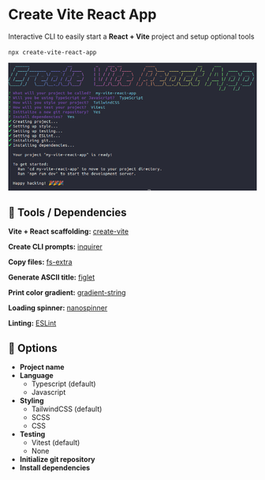 # Create Vite React App

Interactive CLI to easily start a **React + Vite** project and setup optional tools

``
npx create-vite-react-app
``

![CLI Demo](./doc/cli-demo.png)

## 🔧 Tools / Dependencies

**Vite + React scaffolding:** [create-vite](https://github.com/vitejs/vite)

**Create CLI prompts:** [inquirer](https://github.com/SBoudrias/Inquirer.js)

**Copy files:** [fs-extra](https://github.com/jprichardson/node-fs-extra)

**Generate ASCII title:** [figlet](https://github.com/patorjk/figlet.js)

**Print color gradient:** [gradient-string](https://github.com/bokub/gradient-string)

**Loading spinner:** [nanospinner](https://github.com/usmanyunusov/nanospinner)

**Linting:** [ESLint](https://eslint.org/)

## 💬 Options

- **Project name**
- **Language**
  - Typescript (default)
  - Javascript
- **Styling**
  - TailwindCSS (default)
  - SCSS
  - CSS
- **Testing**
  - Vitest (default)
  - None
- **Initialize git repository**
- **Install dependencies**
